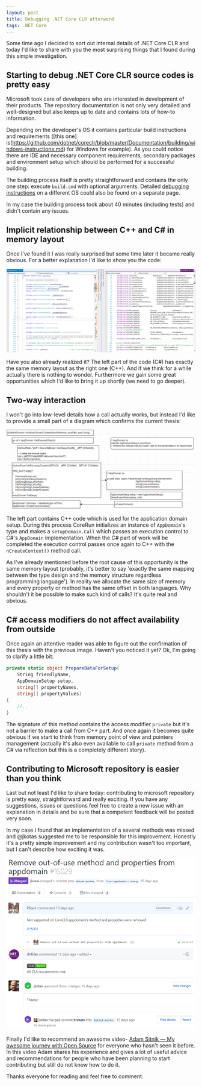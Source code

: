 ```yaml
---
layout: post
title: Debugging .NET Core CLR afterword
tags: .NET Core
---
```


Some time ago I decided to sort out internal details of .NET Core CLR and today I'd like to share with you the most surprising things that I found during this simple investigation.

## Starting to debug .NET Core CLR source codes is pretty easy

Microsoft took care of developers who are interested in development of their products. The repository documentation is not only very detailed and well-designed but also keeps up to date and contains lots of how-to information. 

Depending on the developer's OS it contains particular build instructions and requirements ([this one] is(https://github.com/dotnet/coreclr/blob/master/Documentation/building/windows-instructions.md) for Windows for example). As you could notice there are IDE and necessary component requirements, secondary packages and environment setup which should be performed for a successful building. 

The building process itself is pretty straightforward and contains the only one step: execute `build.cmd` with optional arguments. Detailed [debugging instructions](https://github.com/dotnet/coreclr/blob/master/Documentation/building/debugging-instructions.md) on a different OS could also be found on a separate page.

In my case the building process took about 40 minutes (including tests) and didn't contain any issues.

## Implicit relationship between C++ and C# in memory layout

Once I've found it I was really surprised but some time later it became really obvious. For a better explanation I'd like to show you the code:

![csharp_cpp_memory_relationship](/images/post/csharp_cpp_memory_relationship.png)

Have you also already realized it? The left part of the code (C#) has exactly the same memory layout as the right one (C++). And if we think for a while actually there is nothing to wonder. Furthermore we gain some great opportunities which I'd like to bring it up shortly (we need to go deeper).

## Two-way interaction

I won't go into low-level details how a call actually works, but instead I'd like to provide a small part of a diagram which confirms the current thesis:

![csharp_cpp_two_way](/images/post/csharp_cpp_twoway.png)

The left part contains C++ code which is used for the application domain setup. During this process CoreRun initializes an instance of `AppDomain`'s type and makes a `setupDomain.Call` which passes an execution control to C#'s `AppDomain` implementation. When the C# part of work will be completed the execution control passes once again to C++ with the `nCreateContext()` method call. 

As I've already mentioned before the root cause of this opportunity is the same memory layout (probably, it's better to say 'exactly the same mapping between the type design and the memory structure regardless programming language'). In reality we allocate the same size of memory and every property or method has the same offset in both languages. Why shouldn't it be possible to make such kind of calls? It's quite real and obvious.

## C# access modifiers do not affect availability from outside

Once again an attentive reader was able to figure out the confirmation of this thesis with the previous image. Haven't you noticed it yet? Ok, I'm going to clarify a little bit:

```csharp
private static object PrepareDataForSetup(
    String friendlyName,
    AppDomainSetup setup,                                                
    string[] propertyNames,                                                
    string[] propertyValues) 
{
    //..
}
```

The signature of this method contains the access modifier `private` but it's not a barrier to make a call from C++ part. And once again it becomes quite obvious if we start to think from memory point of view and pointers management (actually it's also even available to call `private` method from a C# via reflection but this is a completely different story).

## Contributing to Microsoft repository is easier than you think

Last but not least I'd like to share today: contributing to microsoft repository is pretty easy, straightforward and really exciting. If you have any suggestions, issues or questions feel free to create a new issue with an explanation in details and be sure that a competent feedback will be posted very soon. 

In my case I found that an implementation of a several methods was missed and @jkotas suggested me to be responsible for this improvement. Honestly it's a pretty simple improvement and my contribution wasn't too important, but I can't describe how exciting it was.

![coreclr_oss](/images/post/coreclr_oss.png)

Finally I'd like to recommend an awesome video- [Adam Sitnik — My awesome journey with Open Source](https://www.youtube.com/watch?v=2HSPKyAyuik) for everyone who hasn't seen it before. In this video Adam shares his experience and gives a lot of useful advice and recommendations for people who have been planning to start contributing but still do not know how to do it.

Thanks everyone for reading and feel free to comment.